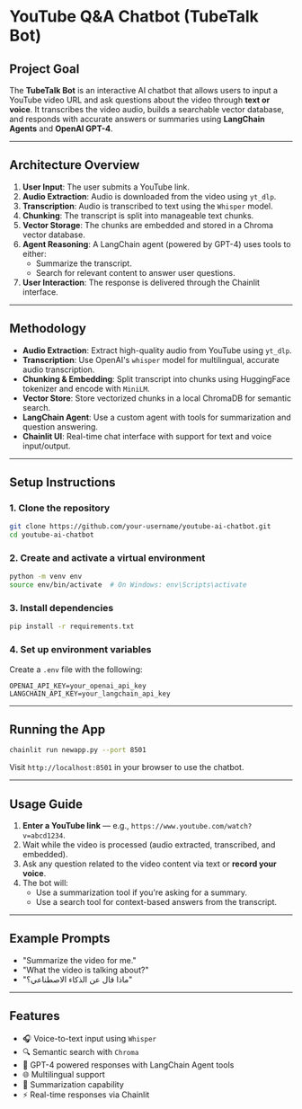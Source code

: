 
#  YouTube Q&A Chatbot (TubeTalk Bot)

##  Project Goal

The **TubeTalk Bot** is an interactive AI chatbot that allows users to input a YouTube video URL and ask questions about the video through **text or voice**. It transcribes the video audio, builds a searchable vector database, and responds with accurate answers or summaries using **LangChain Agents** and **OpenAI GPT-4**.

---

##  Architecture Overview

1. **User Input**: The user submits a YouTube link.
2. **Audio Extraction**: Audio is downloaded from the video using `yt_dlp`.
3. **Transcription**: Audio is transcribed to text using the `Whisper` model.
4. **Chunking**: The transcript is split into manageable text chunks.
5. **Vector Storage**: The chunks are embedded and stored in a Chroma vector database.
6. **Agent Reasoning**: A LangChain agent (powered by GPT-4) uses tools to either:
   - Summarize the transcript.
   - Search for relevant content to answer user questions.
7. **User Interaction**: The response is delivered through the Chainlit interface.

---

##  Methodology

- **Audio Extraction**: Extract high-quality audio from YouTube using `yt_dlp`.
- **Transcription**: Use OpenAI's `whisper` model for multilingual, accurate audio transcription.
- **Chunking & Embedding**: Split transcript into chunks using HuggingFace tokenizer and encode with `MiniLM`.
- **Vector Store**: Store vectorized chunks in a local ChromaDB for semantic search.
- **LangChain Agent**: Use a custom agent with tools for summarization and question answering.
- **Chainlit UI**: Real-time chat interface with support for text and voice input/output.

---

##  Setup Instructions

### 1. Clone the repository

```bash
git clone https://github.com/your-username/youtube-ai-chatbot.git
cd youtube-ai-chatbot
```

### 2. Create and activate a virtual environment

```bash
python -m venv env
source env/bin/activate  # On Windows: env\Scripts\activate
```

### 3. Install dependencies

```bash
pip install -r requirements.txt
```

### 4. Set up environment variables

Create a `.env` file with the following:

```
OPENAI_API_KEY=your_openai_api_key
LANGCHAIN_API_KEY=your_langchain_api_key
```

---

##  Running the App

```bash
chainlit run newapp.py --port 8501
```

Visit `http://localhost:8501` in your browser to use the chatbot.

---

##  Usage Guide

1. **Enter a YouTube link** — e.g., `https://www.youtube.com/watch?v=abcd1234`.
2. Wait while the video is processed (audio extracted, transcribed, and embedded).
3. Ask any question related to the video content via text or **record your voice**.
4. The bot will:
   - Use a summarization tool if you're asking for a summary.
   - Use a search tool for context-based answers from the transcript.

---

##  Example Prompts

- "Summarize the video for me."
- "What the video is talking about?"
- "ماذا قال عن الذكاء الاصطناعي؟"

---

##  Features

- 🎧 Voice-to-text input using `Whisper`
- 🔍 Semantic search with `Chroma`
- 🤖 GPT-4 powered responses with LangChain Agent tools
- 🌐 Multilingual support
- 🧠 Summarization capability
- ⚡ Real-time responses via Chainlit
